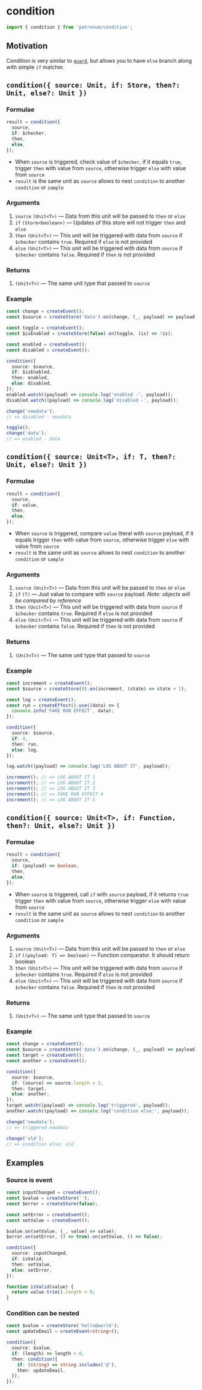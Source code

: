 # condition

```ts
import { condition } from 'patronum/condition';
```

## Motivation

Condition is very similar to [`guard`], but allows you to have `else` branch along with simple `if` matcher.

[`guard`]: https://effector.dev/docs/api/effector/guard

## `condition({ source: Unit, if: Store, then?: Unit, else?: Unit })`

### Formulae

```ts
result = condition({
  source,
  if: $checker,
  then,
  else,
});
```

- When `source` is triggered, check value of `$checker`, if it equals `true`, trigger `then` with value from `source`, otherwise trigger `else` with value from `source`
- `result` is the same unit as `source` allows to nest `condition` to another `condition` or `sample`

### Arguments

1. `source` `(Unit<T>)` — Data from this unit will be passed to `then` or `else`
1. `if` `(Store<boolean>)` — Updates of this store will not trigger `then` and `else`
1. `then` `(Unit<T>)` — This unit will be triggered with data from `source` if `$checker` contains `true`. Required if `else` is not provided
1. `else` `(Unit<T>)` — This unit will be triggered with data from `source` if `$checker` contains `false`. Required if `then` is not provided

### Returns

1. `(Unit<T>)` — The same unit type that passed to `source`

### Example

```ts
const change = createEvent();
const $source = createStore('data').on(change, (_, payload) => payload);

const toggle = createEvent();
const $isEnabled = createStore(false).on(toggle, (is) => !is);

const enabled = createEvent();
const disabled = createEvent();

condition({
  source: $source,
  if: $isEnabled,
  then: enabled,
  else: disabled,
});
enabled.watch((payload) => console.log('enabled -', payload));
disabled.watch((payload) => console.log('disabled -', payload));

change('newdata');
// => disabled - newdata

toggle();
change('data');
// => enabled - data
```

## `condition({ source: Unit<T>, if: T, then?: Unit, else?: Unit })`

### Formulae

```ts
result = condition({
  source,
  if: value,
  then,
  else,
});
```

- When `source` is triggered, compare `value` literal with `source` payload, if it equals trigger `then` with value from `source`, otherwise trigger `else` with value from `source`
- `result` is the same unit as `source` allows to nest `condition` to another `condition` or `sample`

### Arguments

1. `source` `(Unit<T>)` — Data from this unit will be passed to `then` or `else`
1. `if` `(T)` — Just value to compare with `source` payload. _Note: objects will be compared by reference_
1. `then` `(Unit<T>)` — This unit will be triggered with data from `source` if `$checker` contains `true`. Required if `else` is not provided
1. `else` `(Unit<T>)` — This unit will be triggered with data from `source` if `$checker` contains `false`. Required if `then` is not provided

### Returns

1. `(Unit<T>)` — The same unit type that passed to `source`

### Example

```ts
const increment = createEvent();
const $source = createStore(0).on(increment, (state) => state + 1);

const log = createEvent();
const run = createEffect().use((data) => {
  console.info('FAKE RUN EFFECT', data);
});

condition({
  source: $source,
  if: 4,
  then: run,
  else: log,
});

log.watch((payload) => console.log('LOG ABOUT IT', payload));

increment(); // => LOG ABOUT IT 1
increment(); // => LOG ABOUT IT 2
increment(); // => LOG ABOUT IT 3
increment(); // => FAKE RUN EFFECT 4
increment(); // => LOG ABOUT IT 5
```

## `condition({ source: Unit<T>, if: Function, then?: Unit, else?: Unit })`

### Formulae

```ts
result = condition({
  source,
  if: (payload) => boolean,
  then,
  else,
});
```

- When `source` is triggered, call `if` with `source` payload, if it returns `true` trigger `then` with value from `source`, otherwise trigger `else` with value from `source`
- `result` is the same unit as `source` allows to nest `condition` to another `condition` or `sample`

### Arguments

1. `source` `(Unit<T>)` — Data from this unit will be passed to `then` or `else`
1. `if` `((payload: T) => boolean)` — Function comparator. It should return boolean
1. `then` `(Unit<T>)` — This unit will be triggered with data from `source` if `$checker` contains `true`. Required if `else` is not provided
1. `else` `(Unit<T>)` — This unit will be triggered with data from `source` if `$checker` contains `false`. Required if `then` is not provided

### Returns

1. `(Unit<T>)` — The same unit type that passed to `source`

### Example

```ts
const change = createEvent();
const $source = createStore('data').on(change, (_, payload) => payload);
const target = createEvent();
const another = createEvent();

condition({
  source: $source,
  if: (source) => source.length > 3,
  then: target,
  else: another,
});
target.watch((payload) => console.log('triggered', payload));
another.watch((payload) => console.log('condition else:', payload));

change('newdata');
// => triggered newdata

change('old');
// => condition else: old
```

## Examples

### Source is event

```ts
const inputChanged = createEvent();
const $value = createStore('');
const $error = createStore(false);

const setError = createEvent();
const setValue = createEvent();

$value.on(setValue, (_, value) => value);
$error.on(setError, () => true).on(setValue, () => false);

condition({
  source: inputChanged,
  if: isValid,
  then: setValue,
  else: setError,
});

function isValid(value) {
  return value.trim().length > 0;
}
```

### Condition can be nested

```ts
const $value = createStore('hello@world');
const updateEmail = createEvent<string>();

condition({
  source: $value,
  if: (length) => length > 0,
  then: condition({
    if: (string) => string.includes('@'),
    then: updateEmail,
  }),
});
```
